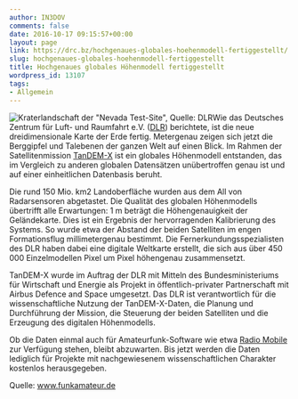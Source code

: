 ```yaml
---
author: IN3DOV
comments: false
date: 2016-10-17 09:15:57+00:00
layout: page
link: https://drc.bz/hochgenaues-globales-hoehenmodell-fertiggestellt/
slug: hochgenaues-globales-hoehenmodell-fertiggestellt
title: Hochgenaues globales Höhenmodell fertiggestellt
wordpress_id: 13107
tags:
- Allgemein
---
```


![Kraterlandschaft der "Nevada Test-Site", Quelle: DLR](http://www.funkamateur.de/system/html/dlr_hoehenmodell-e8747122.jpg)Wie das Deutsches Zentrum für Luft- und Raumfahrt e.V. ([DLR](http://www.dlr.de/dlr/presse/desktopdefault.aspx/tabid-10172/213_read-19509/#/gallery/24516)) berichtete, ist die neue dreidimensionale Karte der Erde fertig. Metergenau zeigen sich jetzt die Berggipfel und Talebenen der ganzen Welt auf einen Blick. Im Rahmen der Satellitenmission [TanDEM-X](http://www.dlr.de/rd/desktopdefault.aspx/tabid-2440/3586_read-16692/) ist ein globales Höhenmodell entstanden, das im Vergleich zu anderen globalen Datensätzen unübertroffen genau ist und auf einer einheitlichen Datenbasis beruht.

Die rund 150 Mio. km2 Landoberfläche wurden aus dem All von Radarsensoren abgetastet. Die Qualität des globalen Höhenmodells übertrifft alle Erwartungen: 1 m beträgt die Höhengenauigkeit der Geländekarte. Dies ist ein Ergebnis der hervorragenden Kalibrierung des Systems. So wurde etwa der Abstand der beiden Satelliten im engen Formationsflug millimetergenau bestimmt. Die Fernerkundungsspezialisten des DLR haben dabei eine digitale Weltkarte erstellt, die sich aus über 450 000 Einzelmodellen Pixel um Pixel höhengenau zusammensetzt.

TanDEM-X wurde im Auftrag der DLR mit Mitteln des Bundesministeriums für Wirtschaft und Energie als Projekt in öffentlich-privater Partnerschaft mit Airbus Defence and Space umgesetzt. Das DLR ist verantwortlich für die wissenschaftliche Nutzung der TanDEM-X-Daten, die Planung und Durchführung der Mission, die Steuerung der beiden Satelliten und die Erzeugung des digitalen Höhenmodells.

Ob die Daten einmal auch für Amateurfunk-Software wie etwa [Radio Mobile](http://www.cplus.org/rmw/english1.html) zur Verfügung stehen, bleibt abzuwarten. Bis jetzt werden die Daten lediglich für Projekte mit nachgewiesenem wissenschaftlichen Charakter kostenlos herausgegeben.




Quelle: www.funkamateur.de
